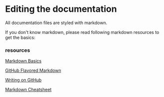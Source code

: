 # Editing the documentation

All documentation files are styled with markdown.

If you don't know markdown, please read following markdown resources to get the basics: 

### resources

[Markdown Basics](https://help.github.com/articles/markdown-basics)

[GitHub Flavored Markdown](https://help.github.com/articles/github-flavored-markdown)

[Writing on GitHub](https://help.github.com/articles/writing-on-github)

[Markdown Cheatsheet](https://github.com/adam-p/markdown-here/wiki/Markdown-Cheatsheet)
